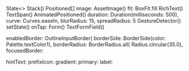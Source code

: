 State<>
Stack()
Positioned[]
image: AssetImage()
fit: BoxFit.fill
RichText()
TextSpan()
AnimatedPositioned()
duration: Duration(milliseconds: 500),
curve: Curves.easeIn,
blurRadius: 15,
spreadRadius: 5
GestureDetector()
setState()
onTap: 
Form()
TextFormField()

enabledBorder: OutlineInputBorder(
borderSide:
BorderSide(color: Palette.textColor1),
borderRadius: BorderRadius.all(
Radius.circular(35.0),
focusedBorder:

hintText:
prefixIcon:
gradient:
primary:
label:
